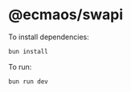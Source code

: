 # @ecmaos/swapi

To install dependencies:

```bash
bun install
```

To run:

```bash
bun run dev
```
